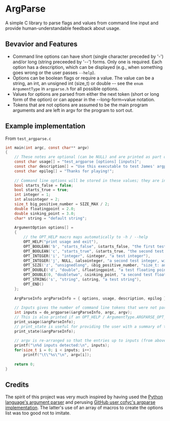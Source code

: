 # ArgParse
A simple C library to parse flags and values from command line input and provide human-understandable feedback about usage.

## Bevavior and Features
* Command line options can have short (single character preceded by '-') and/or long (string preceeded by '--') forms. Only one is required. Each option has a description, which can be displayed (e.g., when something goes wrong or the user passes `--help`).
* Options can be boolean flags or require a value. The value can be a string, an int, an unsigned int (size_t) or double -- see the `enum ArgumentType` in `argparse.h` for all possible options.
* Values for options are parsed from either the next token (short or long form of the option) or can appear in the --long-form=value notation.
* Tokens that are not options are assumed to be the main program arguments and are left in argv for the program to sort out.

## Example implementation
From `test_argparse.c`
```C
int main(int argc, const char** argv)
{
    // These notes are optional (can be NULL) and are printed as part of describing usage
    const char usage[] = "test_argparse [options] [inputs]";
    const char description[] = "Use this executable to test James' argparse library";
    const char epilog[] = "Thanks for playing!";
    
    // Command line options will be stored in these values; they are initially set to default values
    bool starts_false = false;
    bool starts_true = true;
    int integer = 1;
    int alsointeger = 2;
    size_t big_positive_number = SIZE_MAX / 2;
    double floatingpoint = 2.0;
    double sinking_point = 3.0;
    char* string = "default string";
    
    ArgumentOption options[] =
    {
        // the OPT_HELP macro maps automatically to -h / --help
        OPT_HELP("print usage and exit"),
        OPT_BOOLEAN('b', "starts_false", &starts_false, "the first test boolean with default false value"),
        OPT_BOOLEAN('c', "starts_true", &starts_true, "the second test boolean with default true value"),
        OPT_INTEGER('i', "integer", &integer, "a test integer"),
        OPT_INTEGER('j', NULL, &alsointeger, "a second test integer, without a long version"),
        OPT_SIZE('z', "unsignedlong", &big_positive_number, "size_t: an integer that can be bigger but not negative!"),
        OPT_DOUBLE('d', "double", &floatingpoint, "a test floating point value"),
        OPT_DOUBLE(0, "doubletwo", &sinking_point, "a second test floating point value, without a short version"),
        OPT_STRING('s', "string", &string, "a test string"),
        OPT_END()
    };
    
    ArgParseInfo argParseInfo = { options, usage, description, epilog };
    
    // Inputs gives the number of command line tokens that were not part of an option or its value. See the for loop below.
    int inputs = do_argparse(&argParseInfo, argc, argv);
    // This is also printed if an OPT_HELP / ArgumentType.ARGPARSE_OPT_HELP option is encountered; in that case the program immediately quits
    print_usage(&argParseInfo);
    // print_state is useful for providing the user with a summary of the values of all options, regardless of whether the defaults were changed
    print_state(&argParseInfo);
    
    // argv is re-arranged so that the entries up to inputs (from above) are set to the remaining command line tokens.
    printf("\n%d inputs detected:\n", inputs);
    for(size_t i = 0; i < inputs; i++)
        printf("\t\"%s\"\n", argv[i]);
    
    return 0;
}
```

## Credits
The spirit of this project was very much inspired by having used the [Python language's argument parser](https://docs.python.org/3/library/argparse.html) and perusing [GitHub user cofyc's argparse implementation](https://github.com/cofyc/argparse). The latter's use of an array of macros to create the options list was too good not to imitate.
